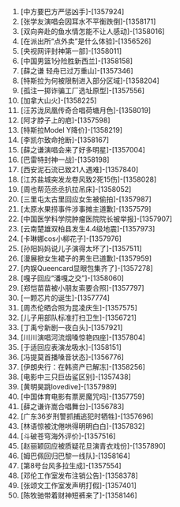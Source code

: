 
1. [中方要巴方严惩凶手]-[1357924]
1. [张学友演唱会因耳水不平衡跌倒]-[1358171]
1. [双向奔赴的鱼水情怎能不让人感动]-[1358016]
1. [在派出所“点外卖”是什么体验]-[1356526]
1. [央视网评封神第一部]-[1358011]
1. [中国男篮1分险胜新西兰]-[1358158]
1. [薛之谦 轻舟已过万重山]-[1357346]
1. [特斯拉为何被限制进入部分区域]-[1358204]
1. [孤注一掷诈骗工厂选址原型]-[1357556]
1. [加拿大山火]-[1358225]
1. [汪苏泷凤凰传奇合唱荷塘月色]-[1358019]
1. [阿才脖子上的疤]-[1357598]
1. [特斯拉Model Y降价]-[1358219]
1. [李凯尔致命抢断]-[1358167]
1. [薛之谦演唱会来了好多明星]-[1357004]
1. [巴雷特封神一战]-[1358198]
1. [西安泥石流已致21人遇难]-[1357840]
1. [江苏盐城突发龙卷风致2死15伤]-[1358028]
1. [周也帮范丞丞扒拉吊床]-[1358052]
1. [三里屯太古里回应女生被偷拍]-[1357987]
1. [太原水果捞事件涉事摊主道歉]-[1357579]
1. [中国医学科学院肿瘤医院院长被举报]-[1357907]
1. [云南楚雄双柏县发生4.4级地震]-[1357973]
1. [卡琳娜cos小柳花子]-[1357976]
1. [孙阳妈妈说儿子演得太坏了]-[1357511]
1. [漫展掀女生裙子的男生已道歉]-[1357959]
1. [内娱Queencard显眼包集齐了]-[1357278]
1. [嘎子回应“潘嘎之交”]-[1358060]
1. [郑恺苗苗被小朋友索要合照]-[1357797]
1. [一颗芯片的诞生]-[1357774]
1. [周杰伦晒合照为昆凌庆生]-[1357575]
1. [儿子用部队标准打扫卫生]-[1356721]
1. [丁禹兮新剧一夜白头]-[1357921]
1. [川川演唱河流烟嗓惊艳四座]-[1357804]
1. [于适回应表演龙吸水]-[1358151]
1. [冯提莫首播嗓音状态]-[1356776]
1. [伊朗央行：在韩资产已解冻]-[1358256]
1. [电影中三只巨齿鲨区别]-[1357438]
1. [黄明昊跳lovedive]-[1357989]
1. [中国体育电影有票房魔咒吗]-[1357759]
1. [薛之谦许嵩合唱舞台]-[1356783]
1. [广东36岁刑警抓捕逃犯时牺牲]-[1357696]
1. [林语惊被沈倦哄得明明白白]-[1357832]
1. [斗破苍穹海外评价]-[1357516]
1. [赵丽颖回应被质疑花旦演青衣戏份]-[1357890]
1. [姆巴佩回归巴黎一线队]-[1358164]
1. [第8号台风多拉生成]-[1357554]
1. [邓伦工作室发布注销公告]-[1358378]
1. [张颂文工作室发声明打假]-[1357401]
1. [陈牧驰带着财神短裤来了]-[1358146]